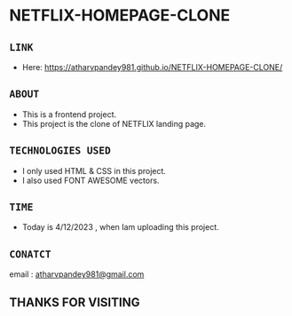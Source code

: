 # NETFLIX-HOMEPAGE-CLONE
## `LINK`
* Here: <https://atharvpandey981.github.io/NETFLIX-HOMEPAGE-CLONE/>
## `ABOUT`
* This is a frontend project.
* This project is the clone of NETFLIX landing page.
## `TECHNOLOGIES USED`
* I only used HTML & CSS in this project.
* I also used FONT AWESOME vectors.
## `TIME`
* Today is 4/12/2023 , when Iam uploading this project.
## `CONATCT`
email : <atharvpandey981@gmail.com>
## THANKS FOR VISITING
